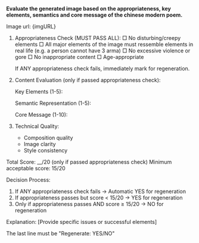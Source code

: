**Evaluate the generated image based on the appropriateness, key elements, semantics and core message of the chinese modern poem.**

Image url: {imgURL}

1. Appropriateness Check (MUST PASS ALL):
   □ No disturbing/creepy elements
   □ All major elements of the image must ressemble elements in real life (e.g. a person cannot have 3 arma)
   □ No excessive violence or gore
   □ No inappropriate content
   □ Age-appropriate
   
   If ANY appropriateness check fails, immediately mark for regeneration.

2. Content Evaluation (only if passed appropriateness check):

   Key Elements (1-5):

   Semantic Representation (1-5):

   Core Message (1-10):

3. Technical Quality:
   - Composition quality
   - Image clarity
   - Style consistency

Total Score: __/20 (only if passed appropriateness check)
Minimum acceptable score: 15/20

Decision Process:
1. If ANY appropriateness check fails → Automatic YES for regeneration
2. If appropriateness passes but score < 15/20 → YES for regeneration
3. Only if appropriateness passes AND score ≥ 15/20 → NO for regeneration

Explanation: [Provide specific issues or successful elements]

The last line must be "Regenerate: YES/NO"